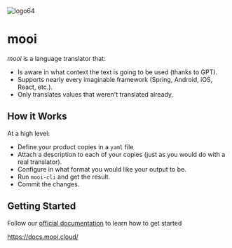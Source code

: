 ![logo64](https://github.com/dmitry-zaitsev/mooi/assets/2990722/82c82da6-a6d0-4f60-9787-c45e136c2987)

# mooi

*mooi* is a language translator that:

- Is aware in what context the text is going to be used (thanks to GPT).
- Supports nearly every imaginable framework (Spring, Android, iOS, React, etc.).
- Only translates values that weren't translated already.

## How it Works

At a high level:

- Define your product copies in a `yaml` file
- Attach a description to each of your copies (just as you would do with a real translator).
- Configure in what format you would like your output to be.
- Run `mooi-cli` and get the result.
- Commit the changes.

## Getting Started

Follow our [official documentation](https://docs.mooi.cloud/) to learn how to get started

https://docs.mooi.cloud/


